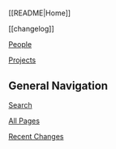 <!-- This comment is not rendered visibly to web.

Feel free to edit this page.

Please use these special conventions for Sidebar pages:

Use `# Headers` to separate sections.

Instead of bullet lists, use plain lines, with two space characters added to the end of lines. That makes a line break. (Otherwise, the lines will wrap onto one line.)
-->
#

[[README|Home]]

[[changelog]]

[People](/people/people)

[Projects](/projects/projects)

## General Navigation


[Search](/search.html)

[All Pages](/all-pages.html)

[Recent Changes](/recent-pages.html)
